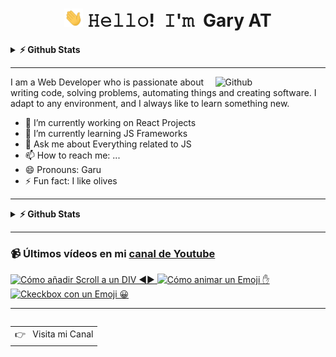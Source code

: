 <h1 align="center"><img src="https://raw.githubusercontent.com/parth-27/parth-27/master/Hi.gif" width="30px"> 𝙷𝚎𝚕𝚕𝚘! 𝙸'𝚖 Gary AT</h1>
</h2>
<details>	
  <summary><b>⚡ Github Stats</b></summary>
  <p align="center">
  <img width="600" src="https://github.com/garu2/garu2/blob/main/assets/github-snake.svg" />
  </p>
</details>
<hr/>
<img width="35%" align="right" alt="Github" src="https://user-images.githubusercontent.com/48678280/88862734-4903af80-d201-11ea-968b-9c939d88a37c.gif" />

I am a Web Developer who is passionate about writing code, solving problems, automating things and creating software. I adapt to any environment, and I always like to learn something new.
- 🔭 I’m currently working on React Projects
- 🌱 I’m currently learning JS Frameworks
- 💬 Ask me about Everything related to JS
- 📫 How to reach me: ...
- 😄 Pronouns: Garu
- ⚡ Fun fact: I like olives
<hr/>

<details>	
  <summary><b>⚡ Github Stats</b></summary>

  <br />
  <img height="180em" src="https://github-readme-stats.vercel.app/api?username=garu2&show_icons=true&hide_border=true&&count_private=true&include_all_commits=true" />
  <img height="180em" src="https://github-readme-stats.vercel.app/api/top-langs/?username=garu2&exclude_repo=KNN-Image-Classification&show_icons=true&hide_border=true&layout=compact&langs_count=8"/>
</details>
<hr/>

### 📹 Últimos vídeos en mi [canal de Youtube](https://www.youtube.com/channel/UC1RSlIlxEmpuN6PUplzXpNw?sub_confirmation=1)

<a href='https://youtu.be/crsAQJnfNTo' target='_blank'>
    <img width='30%' src='https://img.youtube.com/vi/crsAQJnfNTo/mqdefault.jpg' alt='Cómo añadir Scroll a un DIV ◀️▶️' />
</a>
<a href='https://youtu.be/xaoUWV_cVBk' target='_blank'>
    <img width='30%' src='https://img.youtube.com/vi/xaoUWV_cVBk/mqdefault.jpg' alt='Cómo animar un Emoji ✋' />
</a>
<a href='https://youtu.be/OYqjMdaxDrI' target='_blank'>
    <img width='30%' src='https://img.youtube.com/vi/OYqjMdaxDrI/mqdefault.jpg' alt='Ckeckbox con un Emoji 😀' />
</a>

<hr/>
<a href="https://www.youtube.com/channel/UC1RSlIlxEmpuN6PUplzXpNw">
  <table align="right">
      <tr>
          <td>
            👉 &nbsp;&nbsp;Visita mi Canal
          </td>
      </tr>
  </table>
</a>
